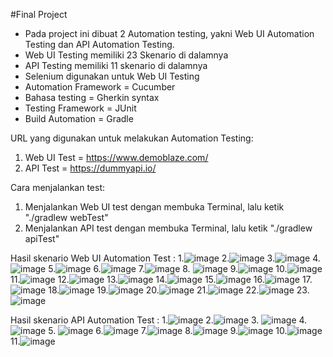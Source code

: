 #Final Project

- Pada project ini dibuat 2 Automation testing, yakni Web UI Automation Testing dan API Automation Testing.
- Web UI Testing memiliki 23 Skenario di dalamnya
- API Testing memiliki 11 skenario di dalamnya
- Selenium digunakan untuk Web UI Testing
- Automation Framework = Cucumber
- Bahasa testing = Gherkin syntax
- Testing Framework = JUnit
- Build Automation = Gradle

URL yang digunakan untuk melakukan Automation Testing:
1. Web UI Test = https://www.demoblaze.com/
2. API Test = https://dummyapi.io/
   
Cara menjalankan test:
1. Menjalankan  Web UI test dengan membuka Terminal, lalu ketik "./gradlew webTest"
2. Menjalankan  API test dengan membuka Terminal, lalu ketik "./gradlew apiTest"


Hasil skenario Web UI Automation Test :
1.![image](https://github.com/maufaalghifarri/Real_Final_Project/assets/149165218/dd3c6de7-ef39-418a-b240-a2de15151744)
2.![image](https://github.com/maufaalghifarri/Real_Final_Project/assets/149165218/45421baa-a046-477f-acf3-a01b3b4f54cb)
3.![image](https://github.com/maufaalghifarri/Real_Final_Project/assets/149165218/e2bcc151-fa3b-4b23-8954-d14d8dd17fe0)
4.![image](https://github.com/maufaalghifarri/Real_Final_Project/assets/149165218/ada9ef43-90fe-4e8d-b47c-0e91a422a484)
5.![image](https://github.com/maufaalghifarri/Real_Final_Project/assets/149165218/3c4fbe8e-46c1-474d-8136-bf35ab5ffed9)
6.![image](https://github.com/maufaalghifarri/Real_Final_Project/assets/149165218/638f91e5-bc67-4e1e-8e96-8ecf3c6079a1)
7.![image](https://github.com/maufaalghifarri/Real_Final_Project/assets/149165218/432f33e1-3c16-4c4b-8165-b76fbbd23022)
8. ![image](https://github.com/maufaalghifarri/Real_Final_Project/assets/149165218/a6b4222b-5633-4855-97d3-c92ba9d3f421)
9.![image](https://github.com/maufaalghifarri/Real_Final_Project/assets/149165218/9ed6b9ea-7d72-48ae-99e0-8938b5f11034)
10.![image](https://github.com/maufaalghifarri/Real_Final_Project/assets/149165218/6da7ef70-8d76-4968-bfdc-7b4fc8991e26)
11.![image](https://github.com/maufaalghifarri/Real_Final_Project/assets/149165218/8b7aaf8d-9673-44ba-9fd8-e25193dc0197)
12.![image](https://github.com/maufaalghifarri/Real_Final_Project/assets/149165218/02e11210-4870-44c1-8029-1e4ce50e3333)
13.![image](https://github.com/maufaalghifarri/Real_Final_Project/assets/149165218/f777072f-2797-401e-857e-2e65665976e4)
14.![image](https://github.com/maufaalghifarri/Real_Final_Project/assets/149165218/661b0a2a-2635-4b92-9633-3de1abba2fa5)
15.![image](https://github.com/maufaalghifarri/Real_Final_Project/assets/149165218/60af4426-2876-4d6b-8dbc-0f0b4c7f4dcd)
16.![image](https://github.com/maufaalghifarri/Real_Final_Project/assets/149165218/eb5b28a0-bbc4-41ea-a4b8-1232ebea4bd0)
17.![image](https://github.com/maufaalghifarri/Real_Final_Project/assets/149165218/9de15830-91e6-4179-be34-322fdbfa5fb2)
18.![image](https://github.com/maufaalghifarri/Real_Final_Project/assets/149165218/24e1c41e-e039-4372-9358-d2ad49966a6f)
19.![image](https://github.com/maufaalghifarri/Real_Final_Project/assets/149165218/0b27c6b6-d12b-4a91-9699-5d72c97ee981)
20.![image](https://github.com/maufaalghifarri/Real_Final_Project/assets/149165218/b99c2e63-39d0-4282-9744-52e3c567516e)
21.![image](https://github.com/maufaalghifarri/Real_Final_Project/assets/149165218/07f85e86-4f24-4573-8d46-3c4a5db5c263)
22.![image](https://github.com/maufaalghifarri/Real_Final_Project/assets/149165218/66086006-7a5b-4f73-9e09-feb79cdd04ae)
23.![image](https://github.com/maufaalghifarri/Real_Final_Project/assets/149165218/33832922-f7d3-4432-b148-e437dc869a33)


Hasil skenario API Automation Test :
1.![image](https://github.com/maufaalghifarri/Real_Final_Project/assets/149165218/519d05d3-36bc-46bb-9f7c-0474815dd55c)
2.![image](https://github.com/maufaalghifarri/Real_Final_Project/assets/149165218/f8a63c47-37f1-4d0e-a7a1-7f44a4cd141c)
3. ![image](https://github.com/maufaalghifarri/Real_Final_Project/assets/149165218/0e192d1b-00ea-4059-930a-533a6e829690)
4.![image](https://github.com/maufaalghifarri/Real_Final_Project/assets/149165218/4982deea-bded-4c44-a49c-fd09f5a62484)
5. ![image](https://github.com/maufaalghifarri/Real_Final_Project/assets/149165218/28692117-3b0f-4169-91c8-7c5ca62bb2e2)
6.![image](https://github.com/maufaalghifarri/Real_Final_Project/assets/149165218/752cb3be-9d17-4f5b-9e5b-181c8f4baa72)
7.![image](https://github.com/maufaalghifarri/Real_Final_Project/assets/149165218/e3cb081b-5469-4483-af65-7b4fa987acf7)
8.![image](https://github.com/maufaalghifarri/Real_Final_Project/assets/149165218/b8bc2322-ed05-43fe-9c46-4c37d7b43f39)
9.![image](https://github.com/maufaalghifarri/Real_Final_Project/assets/149165218/a5cb3a19-c06e-4043-8653-c67e0429e03b)
10.![image](https://github.com/maufaalghifarri/Real_Final_Project/assets/149165218/687f840a-6acd-4c1d-a54c-ca1fc987d4f6)
11.![image](https://github.com/maufaalghifarri/Real_Final_Project/assets/149165218/8691ccc5-1ab6-4d32-bee7-37d2f9261474)



